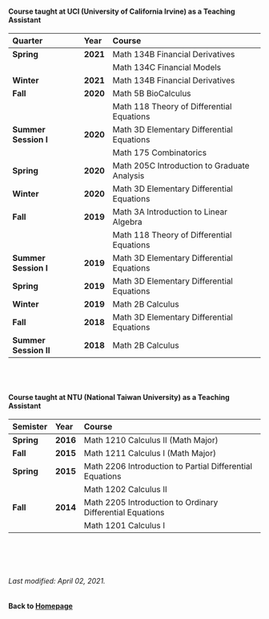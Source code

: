 #### Course taught at UCI (University of California Irvine) as a Teaching Assistant  

|__Quarter__ | __Year__ | __Course__ |
|:------------ |  :------------ | :-----------------|
|__Spring__ | __2021__ | Math 134B Financial Derivatives  |
| | | Math 134C Financial Models  |
|__Winter__ | __2021__ | Math 134B Financial Derivatives  |
|__Fall__ | __2020__ | Math 5B BioCalculus  |
| | | Math 118 Theory of Differential Equations  |
|__Summer Session I__ | __2020__ | Math 3D Elementary Differential Equations |
| | | Math 175 Combinatorics  |
|__Spring__ | __2020__ | Math 205C Introduction to Graduate Analysis  |
|__Winter__ | __2020__ | Math 3D Elementary Differential Equations  |
|__Fall__ | __2019__ | Math 3A Introduction to Linear Algebra  |
| | | Math 118 Theory of Differential Equations  |
|__Summer Session I__ | __2019__ | Math 3D Elementary Differential Equations |
|__Spring__ | __2019__ | Math 3D Elementary Differential Equations |
|__Winter__  | __2019__ | Math 2B Calculus |
|__Fall__ | __2018__ | Math 3D Elementary Differential Equations |
|__Summer Session II__ | __2018__ | Math 2B Calculus |


<br />    
<br />    




#### Course taught at NTU (National Taiwan University) as a Teaching Assistant  

| __Semister__ | __Year__ | __Course__ |
|:------------  | :------------ | :-----------------|
|__Spring__ | __2016__ | Math 1210 Calculus II (Math Major) |
|__Fall__ | __2015__ |  Math 1211 Calculus I  (Math Major) |
|__Spring__ | __2015__ | Math 2206 Introduction to Partial Differential Equations |
| | | Math 1202 Calculus II |
|__Fall__ | __2014__ | Math 2205 Introduction to Ordinary Differential Equations    |
| | |  Math 1201 Calculus I |







 
      
<br />    
<br />
<br />

###### Last modified: April 02, 2021.
#### Back to [Homepage](https://chaominl.github.io)
